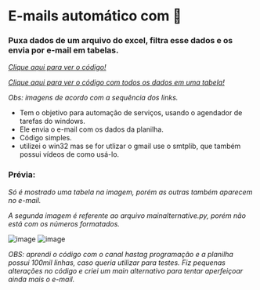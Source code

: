 # E-mails automático com 🐍
### Puxa dados de um arquivo do excel, filtra esse dados e os envia por e-mail em tabelas.
_<a href = 'https://github.com/CloretoJannuzzi/E-mails-com-python/blob/main/main.py'> Clique aqui para ver o código!</a>_

_<a href = "https://github.com/CloretoJannuzzi/Python-dados-via-e-mail/blob/main/mainAlternative.py">Clique aqui para ver o código com todos os dados em uma tabela! </a>_

_Obs: imagens de acordo com a sequência dos links._

- Tem o objetivo para automação de serviços, usando o agendador de tarefas do windows.
- Ele envia o e-mail com os dados da planilha.
- Código simples.
- utilizei o win32 mas se for utlizar o gmail use o smtplib, que também possui vídeos de como usá-lo. 

### Prévia:
_Só é mostrado uma tabela na imagem, porém as outras também aparecem no e-mail._

_A segunda imagem é referente ao arquivo mainalternative.py, porém não está com os números formatados._

![image](https://user-images.githubusercontent.com/100159466/155591903-35b2c8e1-1db8-43e9-b691-d168c9fc0a63.png)
![image](https://user-images.githubusercontent.com/100159466/155755670-4eacc211-c6ee-49b2-b25f-a7fc1bbc6370.png)


_OBS: aprendi o código com o canal hastag programação e a planilha possui 100mil linhas, caso queria utilizar para testes. Fiz pequenas alterações no código e criei um main alternativo para tentar aperfeiçoar ainda mais o e-mail._
